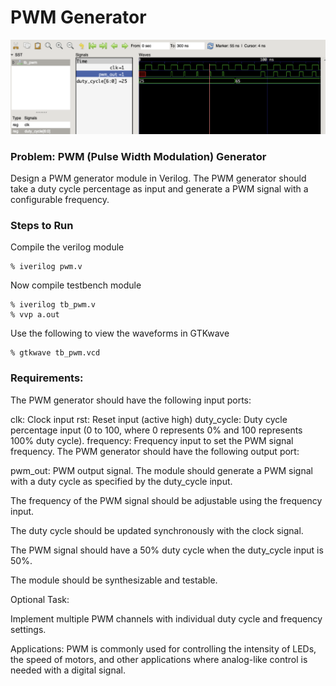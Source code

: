 # PWM Generator

![Output Wave](pwm-output-wave.png)

### Problem: PWM (Pulse Width Modulation) Generator

Design a PWM generator module in Verilog. The PWM generator should take a duty cycle percentage as input and generate a PWM signal with a configurable frequency.

### Steps to Run 

Compile the verilog module
```
% iverilog pwm.v
```

Now compile testbench module
```
% iverilog tb_pwm.v
% vvp a.out
```

Use the following to view the waveforms in GTKwave
```
% gtkwave tb_pwm.vcd
```

### Requirements:

The PWM generator should have the following input ports:

clk: Clock input
rst: Reset input (active high)
duty_cycle: Duty cycle percentage input (0 to 100, where 0 represents 0% and 100 represents 100% duty cycle).
frequency: Frequency input to set the PWM signal frequency.
The PWM generator should have the following output port:

pwm_out: PWM output signal.
The module should generate a PWM signal with a duty cycle as specified by the duty_cycle input.

The frequency of the PWM signal should be adjustable using the frequency input.

The duty cycle should be updated synchronously with the clock signal.

The PWM signal should have a 50% duty cycle when the duty_cycle input is 50%.

The module should be synthesizable and testable.

Optional Task:

Implement multiple PWM channels with individual duty cycle and frequency settings.

Applications:
PWM is commonly used for controlling the intensity of LEDs, the speed of motors, and other applications where analog-like control is needed with a digital signal.
